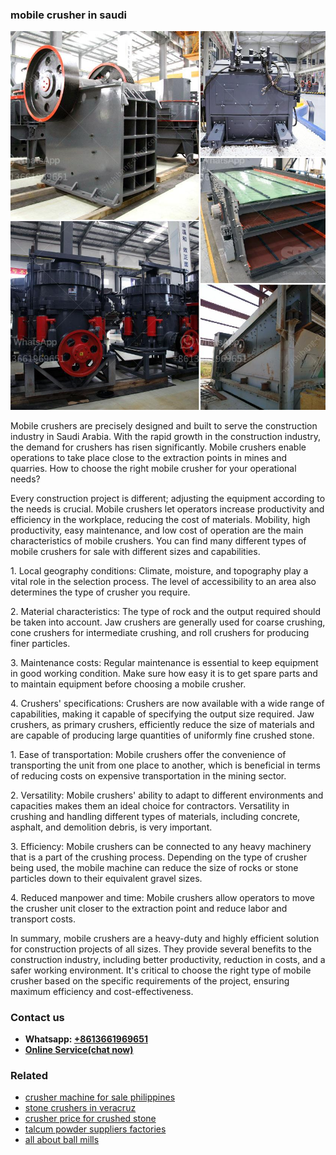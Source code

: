 <h3>mobile crusher in saudi</h3><img src='1706773429.jpg' alt=''><p>Mobile crushers are precisely designed and built to serve the construction industry in Saudi Arabia. With the rapid growth in the construction industry, the demand for crushers has risen significantly. Mobile crushers enable operations to take place close to the extraction points in mines and quarries. How to choose the right mobile crusher for your operational needs?</p><p>Every construction project is different; adjusting the equipment according to the needs is crucial. Mobile crushers let operators increase productivity and efficiency in the workplace, reducing the cost of materials. Mobility, high productivity, easy maintenance, and low cost of operation are the main characteristics of mobile crushers. You can find many different types of mobile crushers for sale with different sizes and capabilities.</p><p>1. Local geography conditions: Climate, moisture, and topography play a vital role in the selection process. The level of accessibility to an area also determines the type of crusher you require.</p><p>2. Material characteristics: The type of rock and the output required should be taken into account. Jaw crushers are generally used for coarse crushing, cone crushers for intermediate crushing, and roll crushers for producing finer particles.</p><p>3. Maintenance costs: Regular maintenance is essential to keep equipment in good working condition. Make sure how easy it is to get spare parts and to maintain equipment before choosing a mobile crusher.</p><p>4. Crushers' specifications: Crushers are now available with a wide range of capabilities, making it capable of specifying the output size required. Jaw crushers, as primary crushers, efficiently reduce the size of materials and are capable of producing large quantities of uniformly fine crushed stone.</p><p>1. Ease of transportation: Mobile crushers offer the convenience of transporting the unit from one place to another, which is beneficial in terms of reducing costs on expensive transportation in the mining sector.</p><p>2. Versatility: Mobile crushers' ability to adapt to different environments and capacities makes them an ideal choice for contractors. Versatility in crushing and handling different types of materials, including concrete, asphalt, and demolition debris, is very important.</p><p>3. Efficiency: Mobile crushers can be connected to any heavy machinery that is a part of the crushing process. Depending on the type of crusher being used, the mobile machine can reduce the size of rocks or stone particles down to their equivalent gravel sizes.</p><p>4. Reduced manpower and time: Mobile crushers allow operators to move the crusher unit closer to the extraction point and reduce labor and transport costs.</p><p>In summary, mobile crushers are a heavy-duty and highly efficient solution for construction projects of all sizes. They provide several benefits to the construction industry, including better productivity, reduction in costs, and a safer working environment. It's critical to choose the right type of mobile crusher based on the specific requirements of the project, ensuring maximum efficiency and cost-effectiveness.</p><h3>Contact us</h3><ul><li><strong>Whatsapp:&nbsp;<a href="https://wa.me/8613661969651">+8613661969651</a></strong></li><li><a href="https://swt.shibang-china.com/?git&amp;zhl&amp;mobile crusher in saudi"><strong>Online Service(chat now)</strong></a></li></ul><h3>Related</h3><ul><li><a href='crusher machine for sale philippines.md'>crusher machine for sale philippines</a></li><li><a href='stone crushers in veracruz.md'>stone crushers in veracruz</a></li><li><a href='crusher price for crushed stone.md'>crusher price for crushed stone</a></li><li><a href='talcum powder suppliers factories.md'>talcum powder suppliers factories</a></li><li><a href='all about ball mills.md'>all about ball mills</a></li></ul>